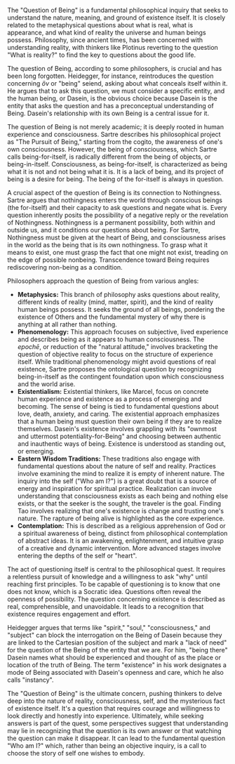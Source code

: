 The "Question of Being" is a fundamental philosophical inquiry that seeks to understand the nature, meaning, and ground of existence itself. It is closely related to the metaphysical questions about what is real, what is appearance, and what kind of reality the universe and human beings possess. Philosophy, since ancient times, has been concerned with understanding reality, with thinkers like Plotinus reverting to the question "What is reality?" to find the key to questions about the good life.

The question of Being, according to some philosophers, is crucial and has been long forgotten. Heidegger, for instance, reintroduces the question concerning _ὂν_ or "being" seiend, asking about what conceals itself within it. He argues that to ask this question, we must consider a specific entity, and the human being, or Dasein, is the obvious choice because Dasein is the entity that asks the question and has a preconceptual understanding of Being. Dasein's relationship with its own Being is a central issue for it.

The question of Being is not merely academic; it is deeply rooted in human experience and consciousness. Sartre describes his philosophical project as "The Pursuit of Being," starting from the cogito, the awareness of one's own consciousness. However, the being of consciousness, which Sartre calls being-for-itself, is radically different from the being of objects, or being-in-itself. Consciousness, as being-for-itself, is characterized as being what it is not and not being what it is. It is a lack of being, and its project of being is a desire for being. The being of the for-itself is always in question.

A crucial aspect of the question of Being is its connection to Nothingness. Sartre argues that nothingness enters the world through conscious beings (the for-itself) and their capacity to ask questions and negate what is. Every question inherently posits the possibility of a negative reply or the revelation of Nothingness. Nothingness is a permanent possibility, both within and outside us, and it conditions our questions about being. For Sartre, Nothingness must be given at the heart of Being, and consciousness arises in the world as the being that is its own nothingness. To grasp what it means to exist, one must grasp the fact that one might not exist, treading on the edge of possible nonbeing. Transcendence toward Being requires rediscovering non-being as a condition.

Philosophers approach the question of Being from various angles:

- **Metaphysics:** This branch of philosophy asks questions about reality, different kinds of reality (mind, matter, spirit), and the kind of reality human beings possess. It seeks the ground of all beings, pondering the existence of Others and the fundamental mystery of why there is anything at all rather than nothing.
- **Phenomenology:** This approach focuses on subjective, lived experience and describes being as it appears to human consciousness. The _epochē_, or reduction of the "natural attitude," involves bracketing the question of objective reality to focus on the structure of experience itself. While traditional phenomenology might avoid questions of real existence, Sartre proposes the ontological question by recognizing being-in-itself as the contingent foundation upon which consciousness and the world arise.
- **Existentialism:** Existential thinkers, like Marcel, focus on concrete human experience and existence as a process of emerging and becoming. The sense of being is tied to fundamental questions about love, death, anxiety, and caring. The existential approach emphasizes that a human being must question their own being if they are to realize themselves. Dasein's existence involves grappling with its "ownmost and uttermost potentiality-for-Being" and choosing between authentic and inauthentic ways of being. Existence is understood as standing out, or emerging.
- **Eastern Wisdom Traditions:** These traditions also engage with fundamental questions about the nature of self and reality. Practices involve examining the mind to realize it is empty of inherent nature. The inquiry into the self ("Who am I?") is a great doubt that is a source of energy and inspiration for spiritual practice. Realization can involve understanding that consciousness exists as each being and nothing else exists, or that the seeker is the sought, the traveler is the goal. Finding Tao involves realizing that one's existence is change and trusting one's nature. The rapture of being alive is highlighted as the core experience.
- **Contemplation:** This is described as a religious apprehension of God or a spiritual awareness of being, distinct from philosophical contemplation of abstract ideas. It is an awakening, enlightenment, and intuitive grasp of a creative and dynamic intervention. More advanced stages involve entering the depths of the self or "heart".

The act of questioning itself is central to the philosophical quest. It requires a relentless pursuit of knowledge and a willingness to ask "why" until reaching first principles. To be capable of questioning is to know that one does not know, which is a Socratic idea. Questions often reveal the openness of possibility. The question concerning existence is described as real, comprehensible, and unavoidable. It leads to a recognition that existence requires engagement and effort.

Heidegger argues that terms like "spirit," "soul," "consciousness," and "subject" can block the interrogation on the Being of Dasein because they are linked to the Cartesian position of the subject and mark a "lack of need" for the question of the Being of the entity that we are. For him, "being there" Dasein names what should be experienced and thought of as the place or location of the truth of Being. The term "existence" in his work designates a mode of Being associated with Dasein's openness and care, which he also calls "instancy".

The "Question of Being" is the ultimate concern, pushing thinkers to delve deep into the nature of reality, consciousness, self, and the mysterious fact of existence itself. It's a question that requires courage and willingness to look directly and honestly into experience. Ultimately, while seeking answers is part of the quest, some perspectives suggest that understanding may lie in recognizing that the question is its own answer or that watching the question can make it disappear. It can lead to the fundamental question "Who am I?" which, rather than being an objective inquiry, is a call to choose the story of self one wishes to embody.